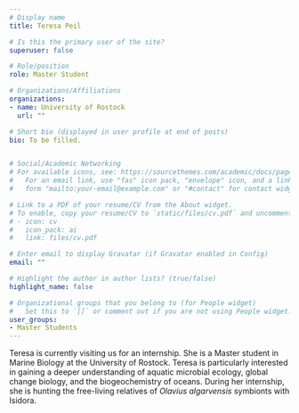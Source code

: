 ```yaml
---
# Display name
title: Teresa Peil

# Is this the primary user of the site?
superuser: false

# Role/position
role: Master Student

# Organizations/Affiliations
organizations:
- name: University of Rostock
  url: ""

# Short bio (displayed in user profile at end of posts)
bio: To be filled.


# Social/Academic Networking
# For available icons, see: https://sourcethemes.com/academic/docs/page-builder/#icons
#   For an email link, use "fas" icon pack, "envelope" icon, and a link in the
#   form "mailto:your-email@example.com" or "#contact" for contact widget.

# Link to a PDF of your resume/CV from the About widget.
# To enable, copy your resume/CV to `static/files/cv.pdf` and uncomment the lines below.
# - icon: cv
#   icon_pack: ai
#   link: files/cv.pdf

# Enter email to display Gravatar (if Gravatar enabled in Config)
email: ""

# Highlight the author in author lists? (true/false)
highlight_name: false

# Organizational groups that you belong to (for People widget)
#   Set this to `[]` or comment out if you are not using People widget.
user_groups:
- Master Students
---
```


Teresa is currently visiting us for an internship. She is a Master student in Marine Biology at the University of Rostock. Teresa is particularly interested in gaining a deeper understanding of aquatic microbial ecology, global change biology, and the biogeochemistry of oceans. During her internship, she is hunting the free-living relatives of _Olavius algarvensis_ symbionts with Isidora. 
